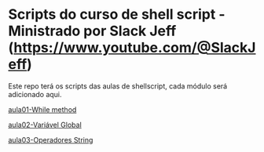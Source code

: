 # Scripts do curso de shell script - Ministrado por Slack Jeff (https://www.youtube.com/@SlackJeff)

Este repo terá os scripts das aulas de shellscript, cada módulo será adicionado aqui.


[aula01-While method](aula01/aula01.sh)

[aula02-Variável Global](aula02/aula02.sh)

[aula03-Operadores String](aula03/aula03.sh)
